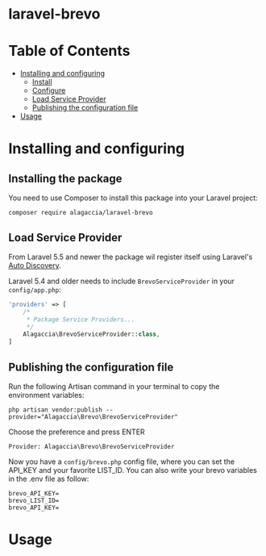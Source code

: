# laravel-brevo

# Table of Contents

-   [Installing and configuring](#installing-and-configuring)
    -   [Install](#install)
    -   [Configure](#configure)
    -   [Load Service Provider](#service-provider)
    -   [Publishing the configuration file](#config-publish)
-   [Usage](#usage)

# <a id="installing-and-configuring"></a> Installing and configuring

## <a id="install"></a> Installing the package

You need to use Composer to install this package into your Laravel project:

```
composer require alagaccia/laravel-brevo
```

## <a id="service-provider"></a> Load Service Provider

From Laravel 5.5 and newer the package wil register itself using Laravel's [Auto Discovery](https://laravel.com/docs/5.5/packages#package-discovery).

Laravel 5.4 and older needs to include `BrevoServiceProvider` in your `config/app.php`:

```php
'providers' => [
    /*
     * Package Service Providers...
     */
    Alagaccia\BrevoServiceProvider::class,
]
```

## <a name="config-publish"></a> Publishing the configuration file

Run the following Artisan command in your terminal to copy the environment variables:

```
php artisan vendor:publish --provider="Alagaccia\Brevo\BrevoServiceProvider"
```

Choose the preference and press ENTER

```
Provider: Alagaccia\Brevo\BrevoServiceProvider
```

Now you have a `config/brevo.php` config file, where you can set the API_KEY and your favorite LIST_ID.
You can also write your brevo variables in the .env file as follow:

```
brevo_API_KEY=
brevo_LIST_ID=
brevo_API_KEY=
```

# <a id="usage"></a> Usage
